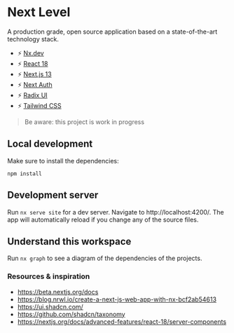 # Next Level

A production grade, open source application based on a state-of-the-art technology stack.

- :zap: [Nx.dev](https://nx.dev)
- :zap: [React 18](https://react.dev/)
- :zap: [Next.js 13](https://nextjs.org/)
- :zap: [Next Auth](https://next-auth.js.org/)
- :zap: [Radix UI](https://www.radix-ui.com/)
- :zap: [Tailwind CSS](https://tailwindcss.com/)

> Be aware: this project is work in progress

## Local development

Make sure to install the dependencies:

`npm install`

## Development server

Run `nx serve site` for a dev server. Navigate to http://localhost:4200/. The app will automatically reload if you change any of the source files.

## Understand this workspace

Run `nx graph` to see a diagram of the dependencies of the projects.

### Resources & inspiration

- https://beta.nextjs.org/docs
- https://blog.nrwl.io/create-a-next-js-web-app-with-nx-bcf2ab54613
- https://ui.shadcn.com/
- https://github.com/shadcn/taxonomy
- https://nextjs.org/docs/advanced-features/react-18/server-components
